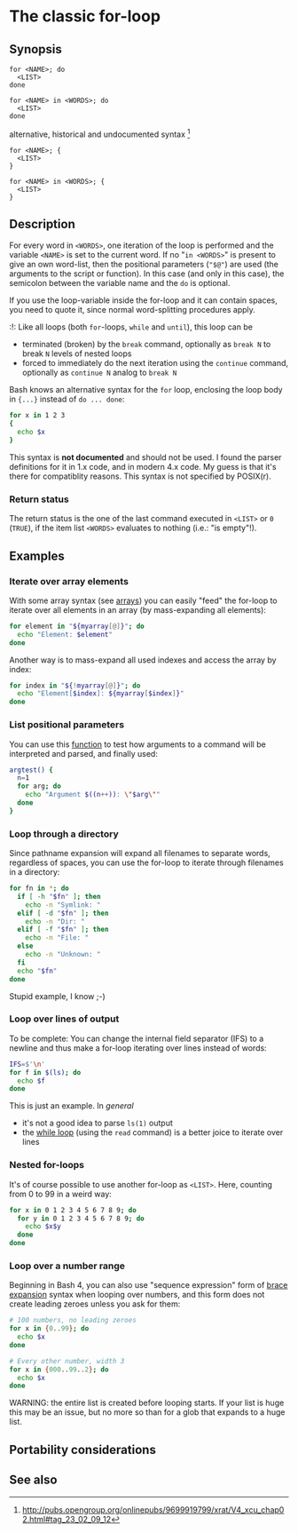 # The classic for-loop

## Synopsis

    for <NAME>; do
      <LIST>
    done

    for <NAME> in <WORDS>; do
      <LIST>
    done

alternative, historical and undocumented syntax [^1]

    for <NAME>; {
      <LIST>
    }

    for <NAME> in <WORDS>; {
      <LIST>
    }

## Description

For every word in `<WORDS>`, one iteration of the loop is performed and
the variable `<NAME>` is set to the current word. If no "`in <WORDS>`"
is present to give an own word-list, then the positional parameters
(`"$@"`) are used (the arguments to the script or function). In this
case (and only in this case), the semicolon between the variable name
and the `do` is optional.

If you use the loop-variable inside the for-loop and it can contain
spaces, you need to quote it, since normal word-splitting procedures
apply.

:!: Like all loops (both `for`-loops, `while` and `until`), this loop
can be

- terminated (broken) by the `break` command, optionally as `break N` to
  break `N` levels of nested loops
- forced to immediately do the next iteration using the `continue`
  command, optionally as `continue N` analog to `break N`

Bash knows an alternative syntax for the `for` loop, enclosing the loop
body in `{...}` instead of `do ... done`:

``` bash
for x in 1 2 3
{
  echo $x
}
```

This syntax is **not documented** and should not be used. I found the
parser definitions for it in 1.x code, and in modern 4.x code. My guess
is that it's there for compatiblity reasons. This syntax is not
specified by POSIX(r).

### Return status

The return status is the one of the last command executed in `<LIST>` or
`0` (`TRUE`), if the item list `<WORDS>` evaluates to nothing (i.e.: "is
empty"!).

## Examples

### Iterate over array elements

With some array syntax (see [arrays](/syntax/arrays)) you can easily
"feed" the for-loop to iterate over all elements in an array (by
mass-expanding all elements):

``` bash
for element in "${myarray[@]}"; do
  echo "Element: $element"
done
```

Another way is to mass-expand all used indexes and access the array by
index:

``` bash
for index in "${!myarray[@]}"; do
  echo "Element[$index]: ${myarray[$index]}"
done
```

### List positional parameters

You can use this
[function](/syntax/basicgrammar#shell_function_definitions) to test how
arguments to a command will be interpreted and parsed, and finally used:

``` bash
argtest() {
  n=1
  for arg; do
    echo "Argument $((n++)): \"$arg\""
  done
}
```

### Loop through a directory

Since pathname expansion will expand all filenames to separate words,
regardless of spaces, you can use the for-loop to iterate through
filenames in a directory:

``` bash
for fn in *; do
  if [ -h "$fn" ]; then
    echo -n "Symlink: "
  elif [ -d "$fn" ]; then
    echo -n "Dir: "
  elif [ -f "$fn" ]; then
    echo -n "File: "
  else
    echo -n "Unknown: "
  fi
  echo "$fn"
done
```

Stupid example, I know ;-)

### Loop over lines of output

To be complete: You can change the internal field separator (IFS) to a
newline and thus make a for-loop iterating over lines instead of words:

``` bash
IFS=$'\n'
for f in $(ls); do
  echo $f
done
```

This is just an example. In *general*

- it's not a good idea to parse `ls(1)` output
- the [while loop](/syntax/ccmd/while_loop) (using the `read` command)
  is a better joice to iterate over lines

### Nested for-loops

It's of course possible to use another for-loop as `<LIST>`. Here,
counting from 0 to 99 in a weird way:

``` bash
for x in 0 1 2 3 4 5 6 7 8 9; do
  for y in 0 1 2 3 4 5 6 7 8 9; do
    echo $x$y
  done
done
```

### Loop over a number range

Beginning in Bash 4, you can also use "sequence expression" form of
[brace expansion](/syntax/expansion/brace) syntax when looping over
numbers, and this form does not create leading zeroes unless you ask for
them:

``` bash
# 100 numbers, no leading zeroes
for x in {0..99}; do
  echo $x
done
```

``` bash
# Every other number, width 3
for x in {000..99..2}; do
  echo $x
done
```

WARNING: the entire list is created before looping starts. If your list
is huge this may be an issue, but no more so than for a glob that
expands to a huge list.

## Portability considerations

## See also

[^1]: <http://pubs.opengroup.org/onlinepubs/9699919799/xrat/V4_xcu_chap02.html#tag_23_02_09_12>

